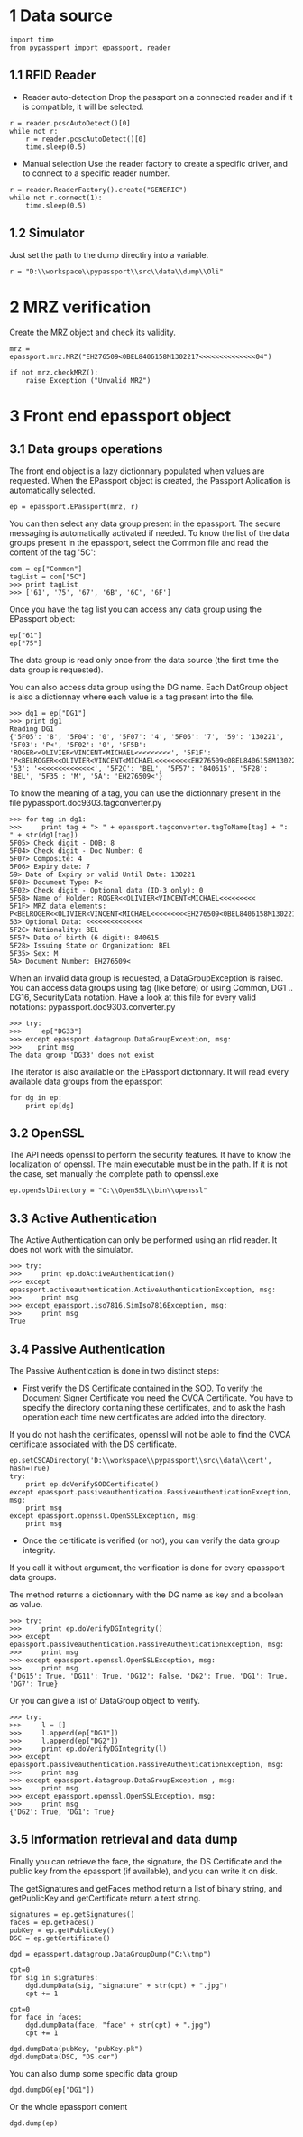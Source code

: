 # 1 Data source #

```
import time
from pypassport import epassport, reader
```
## 1.1 RFID Reader ##
  * Reader auto-detection
Drop the passport on a connected reader and if it is compatible, it will be selected.
```
r = reader.pcscAutoDetect()[0]
while not r:
    r = reader.pcscAutoDetect()[0]
    time.sleep(0.5)
```
  * Manual selection
Use the reader factory to create a specific driver, and to connect to a specific reader number.
```
r = reader.ReaderFactory().create("GENERIC")
while not r.connect(1):
    time.sleep(0.5)
```
## 1.2 Simulator ##
Just set the path to the dump directiry into a variable.
```
r = "D:\\workspace\\pypassport\\src\\data\\dump\\Oli"
```

# 2 MRZ verification #
Create the MRZ object and check its validity.
```
mrz = epassport.mrz.MRZ("EH276509<0BEL8406158M1302217<<<<<<<<<<<<<<04")

if not mrz.checkMRZ():
    raise Exception ("Unvalid MRZ")
```

# 3 Front end epassport object #
## 3.1 Data groups operations ##

The front end object is a lazy dictionnary populated when values are requested. When the EPassport object is created, the Passport Aplication is automatically selected.
```
ep = epassport.EPassport(mrz, r)
```

You can then select any data group present in the epassport. The secure messaging is automatically activated if needed. To know the list of the data groups present in the epassport, select the Common file and read the content of the tag '5C':

```
com = ep["Common"]
tagList = com["5C"]
>>> print tagList
>>> ['61', '75', '67', '6B', '6C', '6F']
```

Once you have the tag list you can access any data group using the EPassport object:

```
ep["61"]
ep["75"]
```

The data group is read only once from the data source (the first time the data group is requested).

You can also access data group using the DG name. Each DatGroup object is also a dictionnay where each value is a tag present into the file.

```
>>> dg1 = ep["DG1"]
>>> print dg1 
Reading DG1
{'5F05': '8', '5F04': '0', '5F07': '4', '5F06': '7', '59': '130221', '5F03': 'P<', '5F02': '0', '5F5B': 'ROGER<<OLIVIER<VINCENT<MICHAEL<<<<<<<<<', '5F1F': 'P<BELROGER<<OLIVIER<VINCENT<MICHAEL<<<<<<<<<EH276509<0BEL8406158M1302217<<<<<<<<<<<<<<04', '53': '<<<<<<<<<<<<<<', '5F2C': 'BEL', '5F57': '840615', '5F28': 'BEL', '5F35': 'M', '5A': 'EH276509<'}
```

To know the meaning of a tag, you can use the dictionnary present in the file pypassport.doc9303.tagconverter.py

```
>>> for tag in dg1:
>>>     print tag + "> " + epassport.tagconverter.tagToName[tag] + ": " + str(dg1[tag])
5F05> Check digit - DOB: 8
5F04> Check digit - Doc Number: 0
5F07> Composite: 4
5F06> Expiry date: 7
59> Date of Expiry or valid Until Date: 130221
5F03> Document Type: P<
5F02> Check digit - Optional data (ID-3 only): 0
5F5B> Name of Holder: ROGER<<OLIVIER<VINCENT<MICHAEL<<<<<<<<<
5F1F> MRZ data elements: P<BELROGER<<OLIVIER<VINCENT<MICHAEL<<<<<<<<<EH276509<0BEL8406158M1302217<<<<<<<<<<<<<<04
53> Optional Data: <<<<<<<<<<<<<<
5F2C> Nationality: BEL
5F57> Date of birth (6 digit): 840615
5F28> Issuing State or Organization: BEL
5F35> Sex: M
5A> Document Number: EH276509<
```

When an invalid data group is requested, a DataGroupException is raised. You can access data groups using tag (like before) or using Common, DG1 .. DG16, SecurityData notation.
Have a look at this file for every valid notations: pypassport.doc9303.converter.py

```
>>> try:
>>>     ep["DG33"]
>>> except epassport.datagroup.DataGroupException, msg:
>>>    print msg
The data group 'DG33' does not exist
```

The iterator is also available on the EPassport dictionnary. It will read every available data groups from the epassport

```
for dg in ep:
    print ep[dg]
```

## 3.2 OpenSSL ##

The API needs openssl to perform the security features. It have to know the localization of openssl. The main executable must be in the path. If it is not the case, set manually the complete path to openssl.exe

```
ep.openSslDirectory = "C:\\OpenSSL\\bin\\openssl"
```

## 3.3 Active Authentication ##

The Active Authentication can only be performed using an rfid reader. It does not work with the simulator.

```
>>> try:
>>>     print ep.doActiveAuthentication()
>>> except epassport.activeauthentication.ActiveAuthenticationException, msg:
>>>     print msg
>>> except epassport.iso7816.SimIso7816Exception, msg:
>>>     print msg
True
```

## 3.4 Passive Authentication ##

The Passive Authentication is done in two distinct steps:

  * First verify the DS Certificate contained in the SOD.
To verify the Document Signer Certificate you need the CVCA Certificate. You have to specify the directory containing these certificates, and to ask the hash operation each time new certificates are added into the directory.

If you do not hash the certificates, openssl will not be able to find the CVCA certificate associated with the DS certificate.

```
ep.setCSCADirectory('D:\\workspace\\pypassport\\src\\data\\cert', hash=True)
try:
    print ep.doVerifySODCertificate()
except epassport.passiveauthentication.PassiveAuthenticationException, msg:
    print msg
except epassport.openssl.OpenSSLException, msg:
    print msg
```

  * Once the certificate is verified (or not), you can verify the data group integrity.

If you call it without argument, the verification is done for every epassport
data groups.

The method returns a dictionnary with the DG name as key and a boolean as value.

```
>>> try:
>>>     print ep.doVerifyDGIntegrity()
>>> except epassport.passiveauthentication.PassiveAuthenticationException, msg:
>>>     print msg
>>> except epassport.openssl.OpenSSLException, msg:
>>>     print msg
{'DG15': True, 'DG11': True, 'DG12': False, 'DG2': True, 'DG1': True, 'DG7': True}
```

Or you can give a list of DataGroup object to verify.

```
>>> try:
>>>     l = []
>>>     l.append(ep["DG1"])
>>>     l.append(ep["DG2"])
>>>     print ep.doVerifyDGIntegrity(l)
>>> except epassport.passiveauthentication.PassiveAuthenticationException, msg:
>>>     print msg
>>> except epassport.datagroup.DataGroupException , msg:
>>>     print msg
>>> except epassport.openssl.OpenSSLException, msg:
>>>     print msg
{'DG2': True, 'DG1': True}
```

## 3.5 Information retrieval and data dump ##

Finally you can retrieve the face, the signature, the DS Certificate and the public key from the epassport (if available), and you can write it on disk.

The getSignatures and getFaces method return a list of binary string, and getPublicKey and getCertificate return a text string.

```
signatures = ep.getSignatures()
faces = ep.getFaces()
pubKey = ep.getPublicKey()
DSC = ep.getCertificate()

dgd = epassport.datagroup.DataGroupDump("C:\\tmp")

cpt=0
for sig in signatures:
    dgd.dumpData(sig, "signature" + str(cpt) + ".jpg")
    cpt += 1
    
cpt=0
for face in faces:
    dgd.dumpData(face, "face" + str(cpt) + ".jpg")
    cpt += 1

dgd.dumpData(pubKey, "pubKey.pk")
dgd.dumpData(DSC, "DS.cer")
```

You can also dump some specific data group

```
dgd.dumpDG(ep["DG1"])
```

Or the whole epassport content

```
dgd.dump(ep)
```